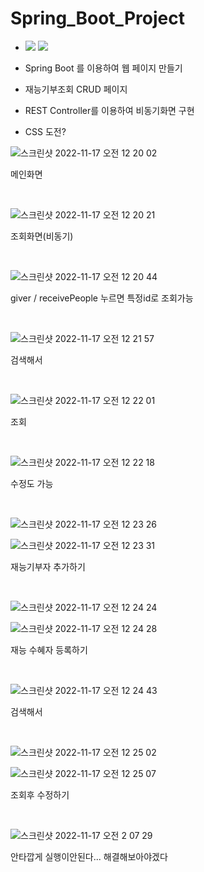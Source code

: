 # Spring_Boot_Project

- <img src="https://img.shields.io/badge/JAVA-007396?style=for-the-badge&logo=JAVA&logoColor=white"> <img src="https://img.shields.io/badge/SpringBoot-6DB33F?style=for-the-badge&logo=SpringBoot&logoColor=white">


- Spring Boot 를 이용하여 웹 페이지 만들기
- 재능기부조회 CRUD 페이지
- REST Controller를 이용하여 비동기화면 구현
- CSS 도전?


![스크린샷 2022-11-17 오전 12 20 02](https://user-images.githubusercontent.com/105684835/202239618-cfac34f8-f9a3-4247-8c26-91a4a16a8f70.png)

메인화면

<br>

![스크린샷 2022-11-17 오전 12 20 21](https://user-images.githubusercontent.com/105684835/202239720-e479fb8b-4a4a-48c8-b552-5396b5e40b56.png)

조회화면(비동기)

<br>

![스크린샷 2022-11-17 오전 12 20 44](https://user-images.githubusercontent.com/105684835/202239846-8d001ea5-d2d1-4bc5-bdc0-754a1b2a1c3d.png)

giver / receivePeople 누르면 특정id로 조회가능

<br>

![스크린샷 2022-11-17 오전 12 21 57](https://user-images.githubusercontent.com/105684835/202240584-12f0ce1c-1165-4b0f-aa03-1b0dbfa08159.png)

검색해서

<br>

![스크린샷 2022-11-17 오전 12 22 01](https://user-images.githubusercontent.com/105684835/202240661-04c269cf-9d9a-40e4-a553-2649e1b62f07.png)

조회

<br>

![스크린샷 2022-11-17 오전 12 22 18](https://user-images.githubusercontent.com/105684835/202240796-134e8252-5c20-4407-86fe-79a737747532.png)

수정도 가능

<br>

![스크린샷 2022-11-17 오전 12 23 26](https://user-images.githubusercontent.com/105684835/202242604-265d58bb-9157-46cd-9078-fc9db9873620.png)

![스크린샷 2022-11-17 오전 12 23 31](https://user-images.githubusercontent.com/105684835/202242637-11a04c5f-e3da-48fc-b69f-b5e5c8fa1a7a.png)

재능기부자 추가하기

<br>

![스크린샷 2022-11-17 오전 12 24 24](https://user-images.githubusercontent.com/105684835/202244623-9573eebd-a2a0-49f3-bac1-413f4302958c.png)

![스크린샷 2022-11-17 오전 12 24 28](https://user-images.githubusercontent.com/105684835/202245746-f8fd73e8-32b6-429e-80ef-ff427b169f40.png)

재능 수혜자 등록하기

<br>

![스크린샷 2022-11-17 오전 12 24 43](https://user-images.githubusercontent.com/105684835/202245895-fa0e6a67-09cd-48dc-a2bc-0f8c53a9e213.png)

검색해서

<br>

![스크린샷 2022-11-17 오전 12 25 02](https://user-images.githubusercontent.com/105684835/202245976-cdc79c17-0672-4416-8e46-d2797bf83177.png)

![스크린샷 2022-11-17 오전 12 25 07](https://user-images.githubusercontent.com/105684835/202246207-cf3248b6-d38d-48be-a644-ded1ca9a4451.png)

조회후 수정하기

<br>

![스크린샷 2022-11-17 오전 2 07 29](https://user-images.githubusercontent.com/105684835/202246617-c6fe3ba4-d0b9-4968-8198-45bfaa3490eb.png)

안타깝게 실행이안된다... 해결해보아야겠다


